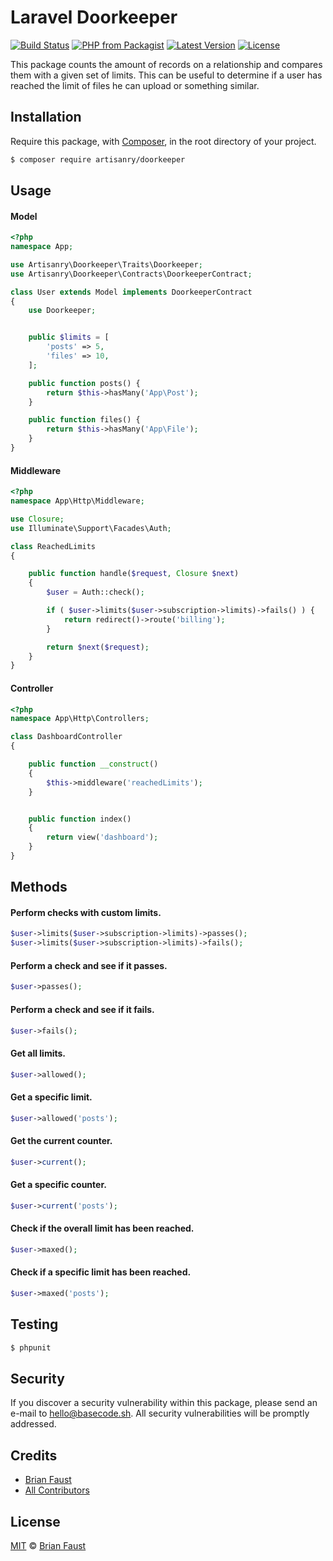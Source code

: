 # Laravel Doorkeeper

[![Build Status](https://img.shields.io/travis/artisanry/Doorkeeper/master.svg?style=flat-square)](https://travis-ci.org/artisanry/Doorkeeper)
[![PHP from Packagist](https://img.shields.io/packagist/php-v/artisanry/doorkeeper.svg?style=flat-square)]()
[![Latest Version](https://img.shields.io/github/release/artisanry/Doorkeeper.svg?style=flat-square)](https://github.com/artisanry/Doorkeeper/releases)
[![License](https://img.shields.io/packagist/l/artisanry/Doorkeeper.svg?style=flat-square)](https://packagist.org/packages/artisanry/Doorkeeper)

This package counts the amount of records on a relationship and compares them with a given set of limits. This can be useful to determine if a user has reached the limit of files he can upload or something similar.

## Installation

Require this package, with [Composer](https://getcomposer.org/), in the root directory of your project.

``` bash
$ composer require artisanry/doorkeeper
```

## Usage

#### Model
``` php
<?php
namespace App;

use Artisanry\Doorkeeper\Traits\Doorkeeper;
use Artisanry\Doorkeeper\Contracts\DoorkeeperContract;

class User extends Model implements DoorkeeperContract
{
    use Doorkeeper;


    public $limits = [
        'posts' => 5,
        'files' => 10,
    ];

    public function posts() {
        return $this->hasMany('App\Post');
    }

    public function files() {
        return $this->hasMany('App\File');
    }
}
```

#### Middleware
``` php
<?php
namespace App\Http\Middleware;

use Closure;
use Illuminate\Support\Facades\Auth;

class ReachedLimits
{

    public function handle($request, Closure $next)
    {
        $user = Auth::check();

        if ( $user->limits($user->subscription->limits)->fails() ) {
            return redirect()->route('billing');
        }

        return $next($request);
    }
}
```

#### Controller
``` php
<?php
namespace App\Http\Controllers;

class DashboardController
{

    public function __construct()
    {
        $this->middleware('reachedLimits');
    }


    public function index()
    {
        return view('dashboard');
    }
}
```

## Methods

#### Perform checks with custom limits.
``` php
$user->limits($user->subscription->limits)->passes();
$user->limits($user->subscription->limits)->fails();
```

#### Perform a check and see if it passes.
``` php
$user->passes();
```

#### Perform a check and see if it fails.
``` php
$user->fails();
```

#### Get all limits.
``` php
$user->allowed();
```

#### Get a specific limit.
``` php
$user->allowed('posts');
```

#### Get the current counter.
``` php
$user->current();
```

#### Get a specific counter.
``` php
$user->current('posts');
```

#### Check if the overall limit has been reached.
``` php
$user->maxed();
```

#### Check if a specific limit has been reached.
``` php
$user->maxed('posts');
```

## Testing

``` bash
$ phpunit
```

## Security

If you discover a security vulnerability within this package, please send an e-mail to hello@basecode.sh. All security vulnerabilities will be promptly addressed.

## Credits

- [Brian Faust](https://github.com/faustbrian)
- [All Contributors](../../contributors)

## License

[MIT](LICENSE) © [Brian Faust](https://basecode.sh)
